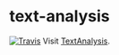 # text-analysis
[![Travis](https://travis-ci.org/nastenka-28-10/text-analysis.svg?branch=master)](https://travis-ci.org/nastenka-28-10/text-analysis)
Visit [TextAnalysis](http://text-analysis.azurewebsites.net/).
